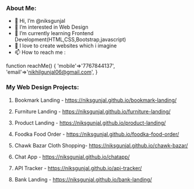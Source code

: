 ### About Me:

- 👋 Hi, I’m @niksgunjal
- 👀 I’m interested in Web Design
- 🌱 I’m currently learning Frontend Development(HTML,CSS,Bootstrap,javascript)
- 💞️ I love to create websites which i imagine
- 📫 How to reach me : 

function reachMe() {
  'mobile'=>'7767844137',
  'email'=>'nikhilgunjal06@gmail.com',
}


### My Web Design Projects:

1. Bookmark Landing - https://niksgunjal.github.io/bookmark-landing/

2. Furniture Landing - https://niksgunjal.github.io/furniture-landing/

3. Product Landing - https://niksgunjal.github.io/product-landing/

4. Foodka Food Order - https://niksgunjal.github.io/foodka-food-order/

5. Chawk Bazar Cloth Shopping- https://niksgunjal.github.io/chawk-bazar/

6. Chat App - https://niksgunjal.github.io/chatapp/

7. API Tracker - https://niksgunjal.github.io/api-tracker/

8. Bank Landing - https://niksgunjal.github.io/bank-landing/

